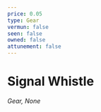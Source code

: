 ```yaml
---
price: 0.05
type: Gear
vermun: false
seen: false
owned: false
attunement: false
---
```

# Signal Whistle

*Gear, None*